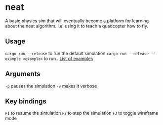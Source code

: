 # neat
A basic physics sim that will eventually become a platform for learning about the neat algorithm. i.e. using it to teach a quadcopter how to fly.

## Usage
`cargo run --release` to run the default simulation
`cargo run --release --example <example>` to run <example>. [List of examples](examples)

## Arguments
`-p` pauses the simulation
`-v` makes it verbose

## Key bindings
`F1` to resume the simulation
`F2` to step the simulation
`F3` to toggle wireframe mode
